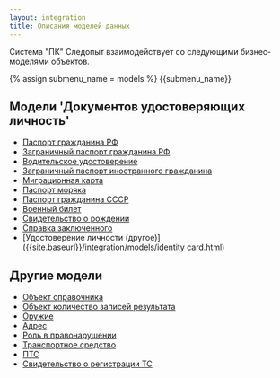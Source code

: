 ```yaml
---
layout: integration
title: Описания моделей данных
---
```


Система "ПК" Следопыт взаимодействует со следующими бизнес-моделями объектов.

{% assign submenu_name = models %}
{{submenu_name}}

## Модели 'Документов удостоверяющих личность'

* [Паспорт гражданина РФ]({{site.baseurl}}/integration/models/russian_passport.html)
* [Заграничный паспорт гражданина РФ]({{site.baseurl}}/integration/models/international_passport.html)
* [Водительское удостоверение]({{site.baseurl}}/integration/models/driving_licence.html)
* [Заграничный паспорт иностранного гражданина]({{site.baseurl}}/integration/models/foreign_passport.html)
* [Миграционная карта]({{site.baseurl}}/integration/models/migration_card.html)
* [Паспорт моряка]({{site.baseurl}}/integration/models/seaman_passport.html)
* [Паспорт гражданина СССР]({{site.baseurl}}/integration/models/ussr_passport.html)
* [Военный билет]({{site.baseurl}}/integration/models/military_passport.html)
* [Свидетельство о рождении]({{site.baseurl}}/integration/models/birth_certificate.html)
* [Справка заключенного]({{site.baseurl}}/integration/models/prisoner_certificate.html)
* [Удостоверение личности (другое)]({{site.baseurl}}/integration/models/identity card.html)

## Другие модели

* [Объект справочника]({{site.baseurl}}/integration/models/classifier_value.html)
* [Объект количество записей результата]({{site.baseurl}}/integration/models/pages.html)
* [Оружие]({{site.baseurl}}/integration/models/arm.html)
* [Адрес]({{site.baseurl}}/integration/models/address.html)
* [Роль в правонарушении]({{site.baseurl}}/integration/models/role_in_offence.html)
* [Транспортное средство]({{site.baseurl}}/integration/models/vehicle.html)
* [ПТС]({{site.baseurl}}/integration/models/pts.html)
* [Cвидетельство о регистрации ТС]({{site.baseurl}}/integration/models/sts.html)

